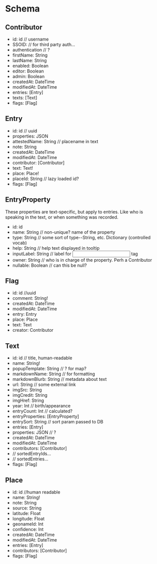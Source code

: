 # Schema

## Contributor

* id: id // username
* SSOID: // for third party auth...
* authentication // ?
* firstName: String
* lastName: String
* enabled: Boolean
* editor: Boolean
* admin: Boolean
* createdAt: DateTime
* modifiedAt: DateTime
* entries: [Entry]
* texts: [Text]
* flags: [Flag]

## Entry

* id: id // uuid
* properties: JSON
* attestedName: String // placename in text
* note: String
* createdAt: DateTime
* modifiedAt: DateTime
* contributor: [Contributor]
* text: Text!
* place: Place!
* placeId: String // lazy loaded id?
* flags: [Flag]

## EntryProperty

These properties are text-specific, but apply to entries. Like who is speaking
in the text, or when something was recorded.

* id: id
* name: String // non-unique? name of the property
* type: String // some sort of type--String, etc. Dictionary (controlled
  vocab)
* help: String // help text displayed in tooltip
* inputLabel: String // label for <input> tag
* owner: String // who is in charge of the property. Perh a Contributor
* nullable: Boolean // can this be null?

## Flag 

* id: id //uuid
* comment: String!
* createdAt: DateTime
* modifiedAt: DateTime
* entry: Entry
* place: Place
* text: Text
* creator: Contributor

## Text

* id: id // title, human-readable
* name: String!
* popupTemplate: String // ? for map?
* markdownName: String // for formatting
* markdownBlurb: String // metadata about text
* url: String // some external link
* imgSrc: String
* imgCredit: String
* imgHref: String
* year: Int // birth/appearance
* entryCount: Int // calculated?
* entryProperties: [EntryProperty]
* entrySort: String // sort param passed to DB
* entries: [Entry]
* properties: JSON // ?
* createdAt: DateTime
* modifiedAt: DateTime
* contributors: [Contributor]
* // sortedEntryIds...
* // sortedEntries...
* flags: [Flag]

## Place

* id: id //human readable
* name: String!
* note: String
* source: String
* latitude: Float
* longitude: Float
* geonameId: Int
* confidence: Int
* createdAt: DateTime
* modifiedAt: DateTime
* entries: [Entry]
* contributors: [Contributor]
* flags: [Flag]



